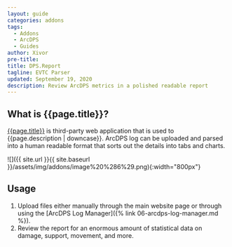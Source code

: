 ```yaml
---
layout: guide
categories: addons
tags:
  - Addons
  - ArcDPS
  - Guides
author: Xivor
pre-title:
title: DPS.Report
tagline: EVTC Parser
updated: September 19, 2020
description: Review ArcDPS metrics in a polished readable report
---
```


## What is {{page.title}}?

[{{page.title}}](https://dps.report) is third-party web application that is used to {{page.description | downcase}}.<!--more-->  ArcDPS log can be uploaded and parsed into a human readable format that sorts out the details into tabs and charts.

![]({{ site.url }}{{ site.baseurl }}/assets/img/addons/image%20%286%29.png){:width="800px"}

## Usage

1. Upload files either manually through the main website page or through using the [ArcDPS Log Manager]({% link 06-arcdps-log-manager.md %}).
2. Review the report for an enormous amount of statistical data on damage, support, movement, and more.


